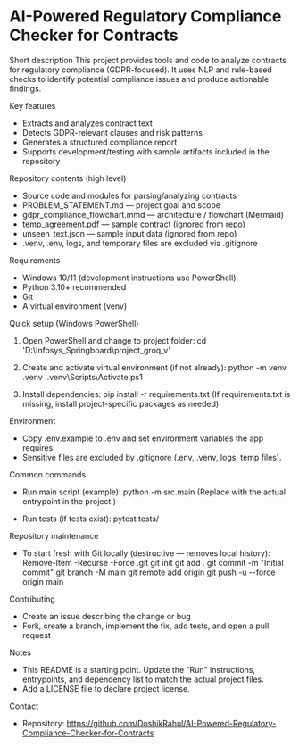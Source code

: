 # AI-Powered Regulatory Compliance Checker for Contracts

Short description
This project provides tools and code to analyze contracts for regulatory compliance (GDPR-focused). It uses NLP and rule-based checks to identify potential compliance issues and produce actionable findings.

Key features
- Extracts and analyzes contract text
- Detects GDPR-relevant clauses and risk patterns
- Generates a structured compliance report
- Supports development/testing with sample artifacts included in the repository

Repository contents (high level)
- Source code and modules for parsing/analyzing contracts
- PROBLEM_STATEMENT.md — project goal and scope
- gdpr_compliance_flowchart.mmd — architecture / flowchart (Mermaid)
- temp_agreement.pdf — sample contract (ignored from repo)
- unseen_text.json — sample input data (ignored from repo)
- .venv, .env, logs, and temporary files are excluded via .gitignore

Requirements
- Windows 10/11 (development instructions use PowerShell)
- Python 3.10+ recommended
- Git
- A virtual environment (venv)

Quick setup (Windows PowerShell)
1. Open PowerShell and change to project folder:
   cd 'D:\Infosys_Springboard\project_groq_v'

2. Create and activate virtual environment (if not already):
   python -m venv .venv
   .\.venv\Scripts\Activate.ps1

3. Install dependencies:
   pip install -r requirements.txt
   (If requirements.txt is missing, install project-specific packages as needed)

Environment
- Copy .env.example to .env and set environment variables the app requires.
- Sensitive files are excluded by .gitignore (.env, .venv, logs, temp files).

Common commands
- Run main script (example):
  python -m src.main
  (Replace with the actual entrypoint in the project.)

- Run tests (if tests exist):
  pytest tests/

Repository maintenance
- To start fresh with Git locally (destructive — removes local history):
  Remove-Item -Recurse -Force .git
  git init
  git add .
  git commit -m "Initial commit"
  git branch -M main
  git remote add origin <repo-url>
  git push -u --force origin main

Contributing
- Create an issue describing the change or bug
- Fork, create a branch, implement the fix, add tests, and open a pull request

Notes
- This README is a starting point. Update the "Run" instructions, entrypoints, and dependency list to match the actual project files.
- Add a LICENSE file to declare project license.

Contact
- Repository: https://github.com/DoshikRahul/AI-Powered-Regulatory-Compliance-Checker-for-Contracts
